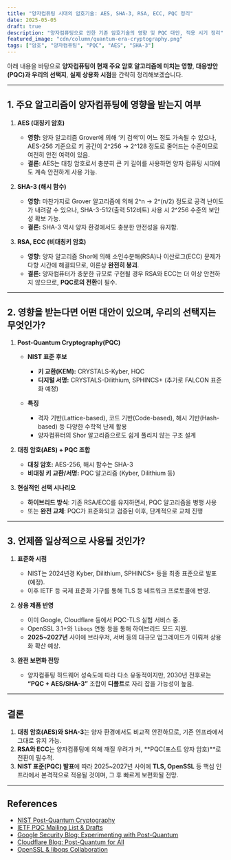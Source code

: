 ```yaml
---
title: "양자컴퓨팅 시대의 암호기술: AES, SHA-3, RSA, ECC, PQC 정리"
date: 2025-05-05
draft: true
description: "양자컴퓨팅으로 인한 기존 암호기술의 영향 및 PQC 대안, 적용 시기 정리"
featured_image: "cdn/column/quantum-era-cryptography.png"
tags: ["암호", "양자컴퓨팅", "PQC", "AES", "SHA-3"]
---
```


아래 내용을 바탕으로 **양자컴퓨팅이 현재 주요 암호 알고리즘에 미치는 영향**, **대응방안(PQC)과 우리의 선택지**, **실제 상용화 시점**을 간략히 정리해보겠습니다.

---

## 1. 주요 알고리즘이 양자컴퓨팅에 영향을 받는지 여부

1. **AES (대칭키 암호)**

   * **영향:** 양자 알고리즘 Grover에 의해 ‘키 검색’이 어느 정도 가속될 수 있으나, AES-256 기준으로 키 공간이 2^256 → 2^128 정도로 줄어드는 수준이므로 여전히 안전 여력이 있음.
   * **결론:** AES는 대칭 암호로서 충분히 큰 키 길이를 사용하면 양자 컴퓨팅 시대에도 계속 안전하게 사용 가능.

2. **SHA-3 (해시 함수)**

   * **영향:** 마찬가지로 Grover 알고리즘에 의해 2^n → 2^(n/2) 정도로 공격 난이도가 내려갈 수 있으나, SHA-3-512(출력 512비트) 사용 시 2^256 수준의 보안성 확보 가능.
   * **결론:** SHA-3 역시 양자 환경에서도 충분한 안전성을 유지함.

3. **RSA, ECC (비대칭키 암호)**

   * **영향:** 양자 알고리즘 Shor에 의해 소인수분해(RSA)나 이산로그(ECC) 문제가 다항 시간에 해결되므로, 이론상 **완전히 붕괴**.
   * **결론:** 양자컴퓨터가 충분한 규모로 구현될 경우 RSA와 ECC는 더 이상 안전하지 않으므로, **PQC로의 전환**이 필수.

---

## 2. 영향을 받는다면 어떤 대안이 있으며, 우리의 선택지는 무엇인가?

1. **Post-Quantum Cryptography(PQC)**

   * **NIST 표준 후보**

     * **키 교환(KEM):** CRYSTALS-Kyber, HQC
     * **디지털 서명:** CRYSTALS-Dilithium, SPHINCS+ (추가로 FALCON 표준화 예정)
   * **특징**

     * 격자 기반(Lattice-based), 코드 기반(Code-based), 해시 기반(Hash-based) 등 다양한 수학적 난제 활용
     * 양자컴퓨터의 Shor 알고리즘으로도 쉽게 풀리지 않는 구조 설계

2. **대칭 암호(AES) + PQC 조합**

   * **대칭 암호:** AES-256, 해시 함수는 SHA-3
   * **비대칭 키 교환/서명:** PQC 알고리즘 (Kyber, Dilithium 등)

3. **현실적인 선택 시나리오**

   * **하이브리드 방식**: 기존 RSA/ECC를 유지하면서, PQC 알고리즘을 병행 사용
   * 또는 **완전 교체**: PQC가 표준화되고 검증된 이후, 단계적으로 교체 진행

---

## 3. 언제쯤 일상적으로 사용될 것인가?

1. **표준화 시점**

   * NIST는 2024년경 Kyber, Dilithium, SPHINCS+ 등을 최종 표준으로 발표(예정).
   * 이후 IETF 등 국제 표준화 기구를 통해 TLS 등 네트워크 프로토콜에 반영.

2. **상용 제품 반영**

   * 이미 Google, Cloudflare 등에서 PQC-TLS 실험 서비스 중.
   * OpenSSL 3.1+와 `liboqs` 연동 등을 통해 하이브리드 모드 지원.
   * **2025\~2027년** 사이에 브라우저, 서버 등의 대규모 업그레이드가 이뤄져 상용화 확산 예상.

3. **완전 보편화 전망**

   * 양자컴퓨팅 하드웨어 성숙도에 따라 다소 유동적이지만, 2030년 전후로는 **“PQC + AES/SHA-3”** 조합이 **디폴트**로 자리 잡을 가능성이 높음.

---

## 결론

1. **대칭 암호(AES)와 SHA-3**는 양자 환경에서도 비교적 안전하므로, 기존 인프라에서 그대로 유지 가능.
2. **RSA와 ECC**는 양자컴퓨팅에 의해 깨질 우려가 커, \*\*PQC(포스트 양자 암호)\*\*로 전환이 필수적.
3. **NIST 표준(PQC) 발표**에 따라 2025\~2027년 사이에 **TLS, OpenSSL** 등 핵심 인프라에서 본격적으로 적용될 것이며, 그 후 빠르게 보편화될 전망.

---

## References

* [NIST Post-Quantum Cryptography](https://csrc.nist.gov/Projects/post-quantum-cryptography)  
* [IETF PQC Mailing List & Drafts](https://datatracker.ietf.org/wg/pqc/about/)  
* [Google Security Blog: Experimenting with Post-Quantum](https://security.googleblog.com/2019/06/experimenting-with-post-quantum.html)  
* [Cloudflare Blog: Post-Quantum for All](https://blog.cloudflare.com/post-quantum-for-all/)  
* [OpenSSL & liboqs Collaboration](https://www.openssl.org/blog/blog/2022/02/15/oqs-and-openssl3-alpha/)  
